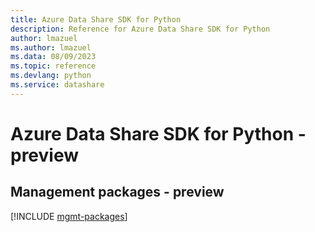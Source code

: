 ```yaml
---
title: Azure Data Share SDK for Python
description: Reference for Azure Data Share SDK for Python
author: lmazuel
ms.author: lmazuel
ms.data: 08/09/2023
ms.topic: reference
ms.devlang: python
ms.service: datashare
---
```

# Azure Data Share SDK for Python - preview

## Management packages - preview
[!INCLUDE [mgmt-packages](data-share-mgmt-index.md)]